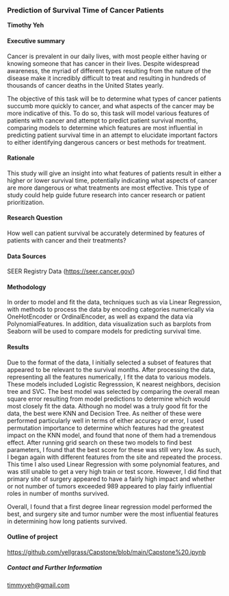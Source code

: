 ### Prediction of Survival Time of Cancer Patients

**Timothy Yeh**

#### Executive summary
Cancer is prevalent in our daily lives, with most people either having or knowing someone that has cancer in their lives. Despite widespread awareness, the myriad of different types resulting from the nature of the disease make it incredibly difficult to treat and resulting in hundreds of thousands of cancer deaths in the United States yearly. 

The objective of this task will be to determine what types of cancer patients succumb more quickly to cancer, and what aspects of the cancer may be more indicative of this. To do so, this task will model various features of patients with cancer and attempt to predict patient survival months, comparing models to determine which features are most influential in predicting patient survival time in an attempt to elucidate important factors to either identifying dangerous cancers or best methods for treatment.

#### Rationale
This study will give an insight into what features of patients result in either a higher or lower survival time, potentially indicating what aspects of cancer are more dangerous or what treatments are most effective. This type of study could help guide future research into cancer research or patient prioritization. 

#### Research Question
How well can patient survival be accurately determined by features of patients with cancer and their treatments?

#### Data Sources
SEER Registry Data (https://seer.cancer.gov/)

#### Methodology
In order to model and fit the data, techniques such as via Linear Regression, with methods to process the data by encoding categories numerically via OneHotEncoder or OrdinalEncoder, as well as expand the data via PolynomialFeatures. In addition, data visualization such as barplots from Seaborn will be used to compare models for predicting survival time.

#### Results
Due to the format of the data, I initially selected a subset of features that appeared to be relevant to the survival months. After processing the data, representing all the features numerically, I fit the data to various models. These models included Logistic Regresssion, K nearest neighbors, decision tree and SVC. The best model was selected by comparing the overall mean square error resulting from model predictions to determine which would most closely fit the data. Although no model was a truly good fit for the data, the best were KNN and Decision Tree. As neither of these were performed particularly well in terms of either accuracy or error, I used permutation importance to determine which features had the greatest impact on the KNN model, and found that none of them had a tremendous effect. After running grid search on these two models to find best parameters, I found that the best score for these was still very low. As such, I began again with different features from the site and repeated the process. This time I also used Linear Regression with some polynomial features, and was still unable to get a very high train or test score. However, I did find that primary site of surgery appeared to have a fairly high impact and whether or not number of tumors exceeded 989 appeared to play fairly influential roles in number of months survived.

Overall, I found that a first degree linear regression model performed the best, and surgery site and tumor number were the most influential features in determining how long patients survived.

#### Outline of project

https://github.com/yellgrass/Capstone/blob/main/Capstone%20.ipynb

##### Contact and Further Information
timmyyeh@gmail.com
